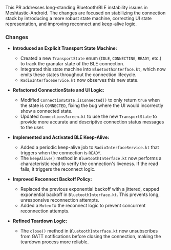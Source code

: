 This PR addresses long-standing Bluetooth/BLE instability issues in Meshtastic-Android. The changes are focused on stabilizing the connection stack by introducing a more robust state machine, correcting UI state representation, and improving reconnect and keep-alive logic.

### Changes

-   **Introduced an Explicit Transport State Machine:**
    -   Created a new `TransportState` enum (`IDLE`, `CONNECTING`, `READY`, etc.) to track the granular state of the BLE connection.
    -   Integrated this state machine into `BluetoothInterface.kt`, which now emits these states throughout the connection lifecycle.
    -   `RadioInterfaceService.kt` now observes this new state.

-   **Refactored ConnectionState and UI Logic:**
    -   Modified `ConnectionState.isConnected()` to only return `true` when the state is `CONNECTED`, fixing the bug where the UI would incorrectly show a connected state.
    -   Updated `ConnectionsScreen.kt` to use the new `TransportState` to provide more accurate and descriptive connection status messages to the user.

-   **Implemented and Activated BLE Keep-Alive:**
    -   Added a periodic keep-alive job to `RadioInterfaceService.kt` that triggers when the connection is `READY`.
    -   The `keepAlive()` method in `BluetoothInterface.kt` now performs a characteristic read to verify the connection's liveness. If the read fails, it triggers the reconnect logic.

-   **Improved Reconnect Backoff Policy:**
    -   Replaced the previous exponential backoff with a jittered, capped exponential backoff in `BluetoothInterface.kt`. This prevents long, unresponsive reconnection attempts.
    -   Added a `Mutex` to the reconnect logic to prevent concurrent reconnection attempts.

-   **Refined Teardown Logic:**
    -   The `close()` method in `BluetoothInterface.kt` now unsubscribes from GATT notifications before closing the connection, making the teardown process more reliable.